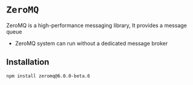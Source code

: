 # `ZeroMQ`


ZeroMQ is a high-performance messaging library, It provides a message queue

* ZeroMQ system can run without a dedicated message broker

## Installation

```
npm install zeromq@6.0.0-beta.6
```
